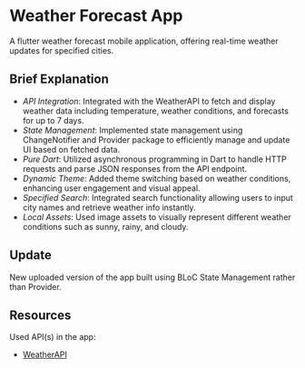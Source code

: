 # Weather Forecast App

A flutter weather forecast mobile application, offering real-time weather updates for specified cities.

## Brief Explanation

- *API Integration*: Integrated with the WeatherAPI to fetch and display weather data including temperature, weather conditions, and forecasts for up to 7 days.
- *State Management*: Implemented state management using ChangeNotifier and Provider package to efficiently manage and update UI based on fetched data.
- *Pure Dart*: Utilized asynchronous programming in Dart to handle HTTP requests and parse JSON responses from the API endpoint.
- *Dynamic Theme*: Added theme switching based on weather conditions, enhancing user engagement and visual appeal.
- *Specified Search*: Integrated search functionality allowing users to input city names and retrieve weather info instantly.
- *Local Assets*: Used image assets to visually represent different weather conditions such as sunny, rainy, and cloudy.

## Update
New uploaded version of the app built using BLoC State Management rather than Provider.

## Resources

Used API(s) in the app:
- [WeatherAPI](https://www.weatherapi.com/)
